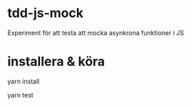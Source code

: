# tdd-js-mock
Experiment för att testa att mocka asynkrona funktioner i JS

# installera & köra
yarn install

yarn test

